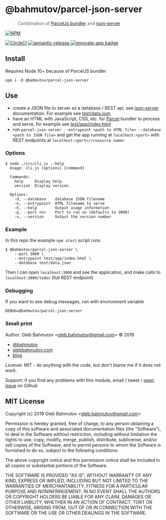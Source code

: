 # @bahmutov/parcel-json-server

> Combination of [ParcelJs bundler][parcel] and [json-server][json-server]

[![NPM][npm-icon] ][npm-url]

[![CircleCI](https://circleci.com/gh/bahmutov/parcel-json-server.svg?style=svg)](https://circleci.com/gh/bahmutov/parcel-json-server)
[![semantic-release][semantic-image] ][semantic-url]
[![renovate-app badge][renovate-badge]][renovate-app]

## Install

Requires Node 10+ because of ParcelJS bundler

```shell
npm i -D @bahmutov/parcel-json-server
```

## Use

- create a JSON file to server as a database / REST api, see [json-server][json-server] documentation. For example see [test/data.json](test/data.json)
- have an HTML with JavaScript, CSS, etc. for [Parcel][parcel] bundler to process and serve, for example see [test/app/index.html](test/app/index.html)
- run `parcel-json-server --entrypoint <path to HTML file> --database <path to JSON file>` and get the app running at `localhost:<port>` with REST endpoints at `localhost:<port>/<resource name>`

### Options

```text
$ node ./src/cli.js --help
  Usage: cli.js [options] [command]

  Commands:
    help     Display help
    version  Display version

  Options:
    -d, --database    database JSON filename
    -e, --entrypoint  HTML filename to serve
    -h, --help        Output usage information
    -p, --port <n>    Port to run on (defaults to 3000)
    -v, --version     Output the version number
```

### Example

In this repo the example `npm start` script runs

```
$ @bahmutov/parcel-json-server \
    --port 3000 \
    --entrypoint test/app/index.html \
    --database test/data.json
```

Then I can open `localhost:3000` and see the application, and make calls to `localhost:3000/todos` (full REST endpoint)

### Debugging

If you want to see debug messages, run with environment variable

```
DEBUG=@bahmutov/parcel-json-server
```

### Small print

Author: Gleb Bahmutov &lt;gleb.bahmutov@gmail.com&gt; &copy; 2019

* [@bahmutov](https://twitter.com/bahmutov)
* [glebbahmutov.com](https://glebbahmutov.com)
* [blog](https://glebbahmutov.com/blog)

License: MIT - do anything with the code, but don't blame me if it does not work.

Support: if you find any problems with this module, email / tweet /
[open issue](https://github.com/bahmutov/parcel-json-server/issues) on Github

## MIT License

Copyright (c) 2019 Gleb Bahmutov &lt;gleb.bahmutov@gmail.com&gt;

Permission is hereby granted, free of charge, to any person
obtaining a copy of this software and associated documentation
files (the "Software"), to deal in the Software without
restriction, including without limitation the rights to use,
copy, modify, merge, publish, distribute, sublicense, and/or sell
copies of the Software, and to permit persons to whom the
Software is furnished to do so, subject to the following
conditions:

The above copyright notice and this permission notice shall be
included in all copies or substantial portions of the Software.

THE SOFTWARE IS PROVIDED "AS IS", WITHOUT WARRANTY OF ANY KIND,
EXPRESS OR IMPLIED, INCLUDING BUT NOT LIMITED TO THE WARRANTIES
OF MERCHANTABILITY, FITNESS FOR A PARTICULAR PURPOSE AND
NONINFRINGEMENT. IN NO EVENT SHALL THE AUTHORS OR COPYRIGHT
HOLDERS BE LIABLE FOR ANY CLAIM, DAMAGES OR OTHER LIABILITY,
WHETHER IN AN ACTION OF CONTRACT, TORT OR OTHERWISE, ARISING
FROM, OUT OF OR IN CONNECTION WITH THE SOFTWARE OR THE USE OR
OTHER DEALINGS IN THE SOFTWARE.

[npm-icon]: https://nodei.co/npm/@bahmutov/parcel-json-server.svg?downloads=true
[npm-url]: https://npmjs.org/package/@bahmutov/parcel-json-server
[semantic-image]: https://img.shields.io/badge/%20%20%F0%9F%93%A6%F0%9F%9A%80-semantic--release-e10079.svg
[semantic-url]: https://github.com/semantic-release/semantic-release
[renovate-badge]: https://img.shields.io/badge/renovate-app-blue.svg
[renovate-app]: https://renovateapp.com/

[parcel]: https://parceljs.org
[json-server]: https://github.com/typicode/json-server
